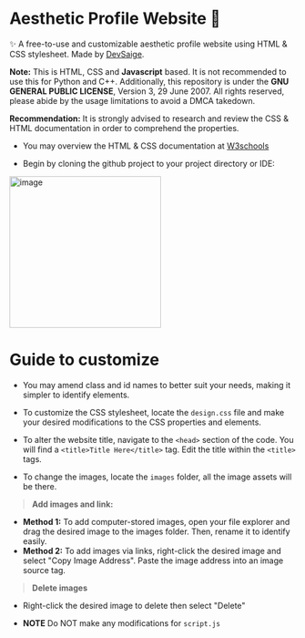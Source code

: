 # Aesthetic Profile Website 🌹
✨ A free-to-use and customizable aesthetic profile website using HTML &amp; CSS stylesheet. Made by [DevSaige](https://magical-biplane-538.notion.site/About-Me-f71aa66fff4a4b368159342d6948c1ac?pvs=4).

**Note:** This is HTML, CSS and __Javascript__ based. It is not recommended to use this for Python and C++. Additionally, this repository is under the **GNU GENERAL PUBLIC LICENSE**, Version 3, 29 June 2007. All rights reserved, please abide by the usage limitations to avoid a DMCA takedown.

**Recommendation:** It is strongly advised to research and review the CSS & HTML documentation in order to comprehend the properties.
- You may overview the HTML & CSS documentation at [W3schools](https://w3schools.com/)

- Begin by cloning the github project to your project directory or IDE:
<img width="266" alt="image" src="https://github.com/saigedev/Aesthetic-Profile-Website/assets/133263133/a8fe1f5a-67e0-4d8f-8c20-12e6e7d7ba1a">

# Guide to customize
- You may amend class and id names to better suit your needs, making it simpler to identify elements.
- To customize the CSS stylesheet, locate the `design.css` file and make your desired modifications to the CSS properties and elements.
- To alter the website title, navigate to the `<head>` section of the code. You will find a `<title>Title Here</title>` tag. Edit the title within the `<title>` tags.
  
- To change the images, locate the `images` folder, all the image assets will be there.

> **Add images and link:**
- **Method 1:** To add computer-stored images, open your file explorer and drag the desired image to the images folder. Then, rename it to identify easily.
- **Method 2:** To add images via links, right-click the desired image and select "Copy Image Address". Paste the image address into an image source tag.
> **Delete images**
- Right-click the desired image to delete then select "Delete"

- **NOTE** Do NOT make any modifications for `script.js`
